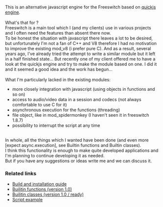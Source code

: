<p>
    This is an alternative javascript engine for the Freeswitch based on <a href="https://bellard.org/quickjs/">quickjs engine</a>.<br>
    <br>
    What's that for ? <br>
    Freeswitch is a main tool which I (and my clients) use in various projects and I often need the features than absent there now. <br>
    To be honest the situation with javascript there leaves a lot to be desired, but unfortunately I'm not a fan of C++ and V8 therefore I had no motivation to improve the existing mod_v8 (i prefer pure C). 
    And as a result, several years ago, I've already tried the attempt to write a similar module but it left in a half finished state... But recently one of my client offered me to have a look at the quickjs engine and try to make the module based on one. I did it and it seemed a good idea and the work has begun...<br>
    <br>
    What I'm particularly lacked in the existing modules:
    <ul>
     <li>more closely integration with javascript (using objects in functions and so on)</li>
     <li>access to audio/video data in a session and codecs (not always comfortable to use C for it)</li>
     <li>asynchronous execution for the functions (threading)</li>
     <li>file object, like in mod_spidermonkey (I haven't seen it in freeswitch 1.8.7)</li>
     <li>possibility to interrupt the script at any time</li>
    </ul>
    <br>
    In whole, all the things which I wanted have been done (and even more [expect async.execution], see Builtin functions and Builtin classes). <br>
    I think this functionality is enough to make quite developed applications and I'm planning to continue developing it as needed. <br>
    But if you have any suggestions or ideas write me and we can discuss it. <br>
</p>


### Related links
 - [Build and installation guide](https://akscf.org/files/mod_quickjs/installation_guide.pdf)
 - [Builitin functions (version 1.0)](https://akscf.org/files/mod_quickjs/builtin_functions_v10.pdf)
 - [Builitin classes (version 1.0 / ready)](https://akscf.org/files/mod_quickjs/builtin_classes_v10.pdf)
 - [Script example](examples/)

